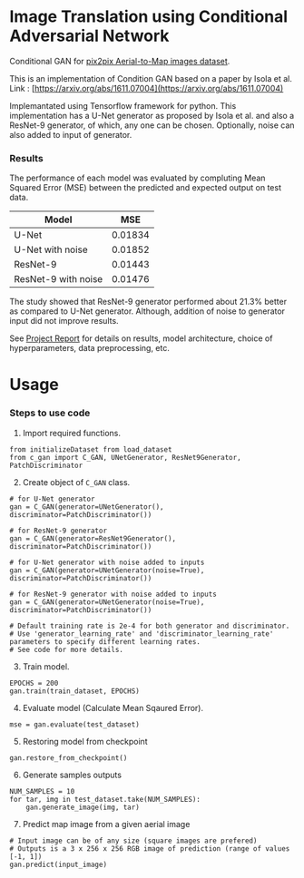 # Image Translation using Conditional Adversarial Network

Conditional GAN for [pix2pix Aerial-to-Map images dataset](http://efrosgans.eecs.berkeley.edu/pix2pix/datasets/).

This is an implementation of Condition GAN based on a paper by Isola et al. Link : [https://arxiv.org/abs/1611.07004](https://arxiv.org/abs/1611.07004)

Implemantated using Tensorflow framework for python. This implementation has a U-Net generator as proposed by Isola et al. and also a ResNet-9 generator, of which, any one can be chosen. Optionally, noise can also added to input of generator.

### Results

The performance of each model was evaluated by compluting Mean Squared Error (MSE) between the predicted and expected output on test data.

| Model               | MSE     |
|---------------------|---------|
| U-Net               | 0.01834 |
| U-Net with noise    | 0.01852 |
| ResNet-9            | 0.01443 |
| ResNet-9 with noise | 0.01476 |

The study showed that ResNet-9 generator performed about 21.3% better as compared to U-Net generator. Although, addition of noise to generator input did not improve results.

See [Project Report](https://github.com/sdnr1/c-gan_pix2pix/blob/master/project_report.pdf) for details on results, model architecture, choice of hyperparameters, data preprocessing, etc.

# Usage

### Steps to use code

1. Import required functions.

```
from initializeDataset from load_dataset
from c_gan import C_GAN, UNetGenerator, ResNet9Generator, PatchDiscriminator
```

2. Create object of `C_GAN` class.

```
# for U-Net generator
gan = C_GAN(generator=UNetGenerator(), discriminator=PatchDiscriminator())

# for ResNet-9 generator
gan = C_GAN(generator=ResNet9Generator(), discriminator=PatchDiscriminator())

# for U-Net generator with noise added to inputs
gan = C_GAN(generator=UNetGenerator(noise=True), discriminator=PatchDiscriminator())

# for ResNet-9 generator with noise added to inputs
gan = C_GAN(generator=UNetGenerator(noise=True), discriminator=PatchDiscriminator())

# Default training rate is 2e-4 for both generator and discriminator.
# Use 'generator_learning_rate' and 'discriminator_learning_rate' parameters to specify different learning rates.
# See code for more details.
```

3. Train model.

```
EPOCHS = 200
gan.train(train_dataset, EPOCHS)
```

4. Evaluate model (Calculate Mean Sqaured Error).

```
mse = gan.evaluate(test_dataset)
```

5. Restoring model from checkpoint

```
gan.restore_from_checkpoint()
```

6. Generate samples outputs

```
NUM_SAMPLES = 10
for tar, img in test_dataset.take(NUM_SAMPLES):
    gan.generate_image(img, tar)
```

7. Predict map image from a given aerial image

```
# Input image can be of any size (square images are prefered)
# Outputs is a 3 x 256 x 256 RGB image of prediction (range of values [-1, 1])
gan.predict(input_image) 
```
